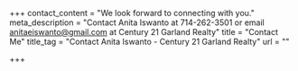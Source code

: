 +++
contact_content = "We look forward to connecting with you."
meta_description = "Contact Anita Iswanto at 714-262-3501 or email anitaeiswanto@gmail.com at Century 21 Garland Realty"
title = "Contact Me"
title_tag = "Contact Anita Iswanto - Century 21 Garland Realty"
url = ""

+++
